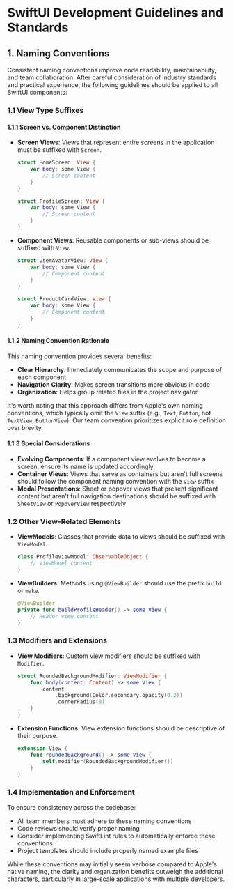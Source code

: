 # SwiftUI Development Guidelines and Standards

## 1. Naming Conventions

Consistent naming conventions improve code readability, maintainability, and team collaboration. After careful consideration of industry standards and practical experience, the following guidelines should be applied to all SwiftUI components:

### 1.1 View Type Suffixes

#### 1.1.1 Screen vs. Component Distinction

- **Screen Views**: Views that represent entire screens in the application must be suffixed with `Screen`.
  ```swift
  struct HomeScreen: View {
      var body: some View {
          // Screen content
      }
  }
  
  struct ProfileScreen: View {
      var body: some View {
          // Screen content
      }
  }
  ```

- **Component Views**: Reusable components or sub-views should be suffixed with `View`.
  ```swift
  struct UserAvatarView: View {
      var body: some View {
          // Component content
      }
  }
  
  struct ProductCardView: View {
      var body: some View {
          // Component content
      }
  }
  ```

#### 1.1.2 Naming Convention Rationale

This naming convention provides several benefits:

- **Clear Hierarchy**: Immediately communicates the scope and purpose of each component
- **Navigation Clarity**: Makes screen transitions more obvious in code
- **Organization**: Helps group related files in the project navigator

It's worth noting that this approach differs from Apple's own naming conventions, which typically omit the `View` suffix (e.g., `Text`, `Button`, not `TextView`, `ButtonView`). Our team convention prioritizes explicit role definition over brevity.

#### 1.1.3 Special Considerations

- **Evolving Components**: If a component view evolves to become a screen, ensure its name is updated accordingly
- **Container Views**: Views that serve as containers but aren't full screens should follow the component naming convention with the `View` suffix
- **Modal Presentations**: Sheet or popover views that present significant content but aren't full navigation destinations should be suffixed with `SheetView` or `PopoverView` respectively

### 1.2 Other View-Related Elements

- **ViewModels**: Classes that provide data to views should be suffixed with `ViewModel`.
  ```swift
  class ProfileViewModel: ObservableObject {
      // ViewModel content
  }
  ```

- **ViewBuilders**: Methods using `@ViewBuilder` should use the prefix `build` or `make`.
  ```swift
  @ViewBuilder
  private func buildProfileHeader() -> some View {
      // Header view content
  }
  ```

### 1.3 Modifiers and Extensions

- **View Modifiers**: Custom view modifiers should be suffixed with `Modifier`.
  ```swift
  struct RoundedBackgroundModifier: ViewModifier {
      func body(content: Content) -> some View {
          content
              .background(Color.secondary.opacity(0.2))
              .cornerRadius(8)
      }
  }
  ```

- **Extension Functions**: View extension functions should be descriptive of their purpose.
  ```swift
  extension View {
      func roundedBackground() -> some View {
          self.modifier(RoundedBackgroundModifier())
      }
  }
  ```

### 1.4 Implementation and Enforcement

To ensure consistency across the codebase:

- All team members must adhere to these naming conventions
- Code reviews should verify proper naming
- Consider implementing SwiftLint rules to automatically enforce these conventions
- Project templates should include properly named example files

While these conventions may initially seem verbose compared to Apple's native naming, the clarity and organization benefits outweigh the additional characters, particularly in large-scale applications with multiple developers.
